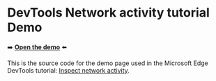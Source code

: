 # DevTools Network activity tutorial Demo

➡️ **[Open the demo](https://microsoftedge.github.io/Demos/network-tutorial/)** ⬅️

This is the source code for the demo page used in the Microsoft Edge DevTools tutorial: [Inspect network activity](https://learn.microsoft.com/en-us/microsoft-edge/devtools-guide-chromium/network/).
